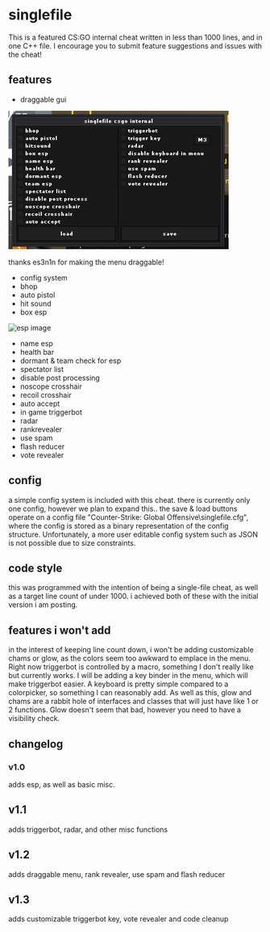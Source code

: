 # singlefile

This is a featured CS:GO internal cheat written in less than 1000 lines, and in one C++ file. I encourage you to submit feature suggestions and issues with the cheat!

## features
* draggable gui

![gui image](img/img1.png)

thanks es3n1n for making the menu draggable!

* config system
* bhop
* auto pistol
* hit sound
* box esp

![esp image](img/img2.png)

* name esp
* health bar
* dormant & team check for esp
* spectator list
* disable post processing
* noscope crosshair
* recoil crosshair
* auto accept
* in game triggerbot
* radar
* rankrevealer
* use spam
* flash reducer
* vote revealer

## config
a simple config system is included with this cheat. there is currently only one config, however we plan to expand this.. the save & load buttons operate on a config file "Counter-Strike: Global Offensive\singlefile.cfg", where the config is stored as a binary representation of the config structure. Unfortunately, a more user editable config system such as JSON is not possible due to size constraints.
## code style
this was programmed with the intention of being a single-file cheat, as well as a target line count of under 1000. i achieved both of these with the initial version i am posting.

## features i won't add
in the interest of keeping line count down, i won't be adding customizable chams or glow, as the colors seem too awkward to emplace in the menu. Right now triggerbot is controlled by a macro, something I don't really like but currently works. I will be adding a key binder in the menu, which will make triggerbot easier. A keyboard is pretty simple compared to a colorpicker, so something I can reasonably add. As well as this, glow and chams are a rabbit hole of interfaces and classes that will just have like 1 or 2 functions. Glow doesn't seem that bad, however you need to have a visibility check. 

## changelog
### v1.0
adds esp, as well as basic misc.
## v1.1
adds triggerbot, radar, and other misc functions
## v1.2
adds draggable menu, rank revealer, use spam and flash reducer
## v1.3
adds customizable triggerbot key, vote revealer and code cleanup

